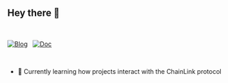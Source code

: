 ## Hey there 👋 

<br />

[![Blog](https://img.shields.io/badge/Blog-Medium-green)](https://medium.com/@darkmatterchimpanzee) &nbsp;
[![Doc](https://img.shields.io/badge/Doc-Dev-black)](https://dev.to/darkmatterchimpanzee)

<br />


- 🌱 Currently learning how projects interact with the ChainLink protocol
